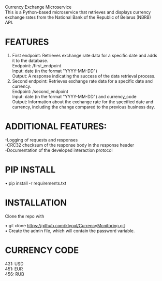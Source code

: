 Currency Exchange Microservice  
This is a Python-based microservice that retrieves and displays currency exchange rates from the National Bank of the Republic of Belarus (NBRB) API.

# FEATURES

1.  First endpoint: Retrieves exchange rate data for a specific date and adds it to the database.  
    Endpoint: /first_endpoint  
    Input: date (in the format "YYYY-MM-DD")  
    Output: A response indicating the success of the data retrieval process.  
2.  Second endpoint: Retrieves exchange rate data for a specific date and currency.  
    Endpoint: /second_endpoint  
    Input: date (in the format "YYYY-MM-DD") and currency_code  
    Output: Information about the exchange rate for the specified date and currency, including the change compared to the previous business day.

# ADDITIONAL FEATURES:

-Logging of requests and responses  
-CRC32 checksum of the response body in the response header  
-Documentation of the developed interaction protocol  

# PIP INSTALL  
• pip install -r requirements.txt  

# INSTALLATION
Clone the repo with

• git clone https://github.com/klypol/CurrencyMonitoring.git  
• Create the admin file, which will contain the password variable.

# CURRENCY CODE
431: USD  
451: EUR  
456: RUB
